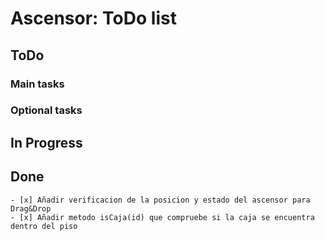 #   Ascensor: ToDo list
##  ToDo
### Main tasks

### Optional tasks
##  In Progress
##  Done
    - [x] Añadir verificacion de la posicion y estado del ascensor para Drag&Drop
    - [x] Añadir metodo isCaja(id) que compruebe si la caja se encuentra dentro del piso